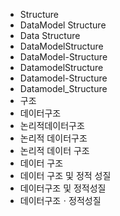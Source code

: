 - Structure
- DataModel Structure
- Data Structure
- DataModelStructure
- DataModel-Structure
- DatamodelStructure
- Datamodel-Structure
- Datamodel_Structure
- 구조
- 데이터구조
- 논리적데이터구조
- 논리적 데이터구조
- 논리적 데이터 구조
- 데이터 구조
- 데이터 구조 및 정적 성질
- 데이터구조 및 정적성질
- 데이터구조ㆍ정적성질